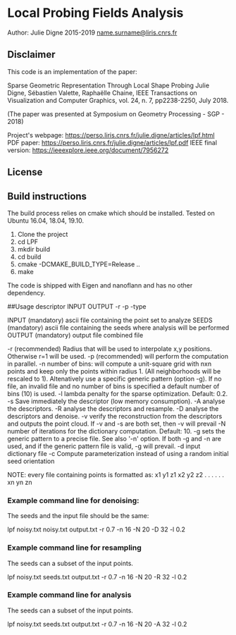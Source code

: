 # Local Probing Fields Analysis

Author: Julie Digne 2015-2019
name.surname@liris.cnrs.fr

## Disclaimer

This code is an implementation of the paper:

Sparse Geometric Representation Through Local Shape Probing Julie Digne, Sébastien Valette, Raphaëlle Chaine, IEEE Transactions on Visualization and Computer Graphics, vol. 24, n. 7, pp2238-2250, July 2018.

(The paper was presented at Symposium on Geometry Processing - SGP - 2018)

Project's webpage: 
https://perso.liris.cnrs.fr/julie.digne/articles/lpf.html  
PDF paper: 
https://perso.liris.cnrs.fr/julie.digne/articles/lpf.pdf 
IEEE final version: 
https://ieeexplore.ieee.org/document/7956272 

## License

## Build instructions

The build process relies on cmake which should be installed. Tested on Ubuntu 16.04, 18.04, 19.10.

1) Clone the project
2) cd LPF
3) mkdir build
4) cd build
5) cmake -DCMAKE_BUILD_TYPE=Release ..
6) make

The code is shipped with Eigen and nanoflann and has no other dependency.

##Usage
    descriptor INPUT OUTPUT -r <radius> -p -type

INPUT  (mandatory) ascii file containing the point set to analyze
SEEDS  (mandatory) ascii file containing the seeds where analysis will be performed
OUTPUT (mandatory) output file combined file
    
-r     (recommended) Radius that will be used to interpolate x,y positions. Otherwise r=1 will be used.
-p     (recommended) will perform the computation in parallel.
-n     number of bins: will compute a unit-square grid with nxn points and keep only the points within radius 1. (All neighborhoods will be rescaled to 1). Altenatively use a specific generic pattern (option -g). If no file, an invalid file and no number of bins is specified a default number of bins (10) is used.
-l     lambda penalty for the sparse optimization. Default: 0.2.
-s     Save immediately the descriptor (low memory consumption).
-A     <natoms> analyse the descriptors.
-R     <natoms> analyse the descriptors and resample.
-D     <natoms> analyse the descriptors and denoise.
-v     verify the reconstruction from the descriptors and outputs the point cloud. If -v and -s are both set, then -v will prevail
-N     <n> number of iterations for the dictionary computation. Default: 10.
-g     <file> sets the generic pattern to a precise file. See also '-n' option. If both -g and -n are used, and if the generic pattern file is valid, -g will prevail.
-d     <file> input dictionary file
-c     Compute parameterization instead of using a random initial seed orientation

NOTE: every file containing points is formatted as:
x1	y1	z1
x2	y2	z2
.	.	.
.	.	.
xn	yn	zn

### Example command line for denoising:

The seeds and the input file should be the same:

lpf noisy.txt noisy.txt output.txt -r 0.7 -n 16 -N 20 -D 32 -l 0.2


### Example command line for resampling

The seeds can a subset of the input points.

lpf noisy.txt seeds.txt output.txt -r 0.7 -n 16 -N 20 -R 32 -l 0.2


### Example command line for analysis

The seeds can a subset of the input points.

lpf noisy.txt seeds.txt output.txt -r 0.7 -n 16 -N 20 -A 32 -l 0.2
